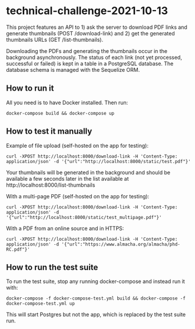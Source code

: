 # technical-challenge-2021-10-13

This project features an API to 1) ask the server to download PDF links and generate thumbnails (POST /download-link) and 2) get the generated thumbnails URLs (GET /list-thumbnails).

Downloading the PDFs and generating the thumbnails occur in the background asynchronously. The status of each link (not yet processed, successful or failed) is kept in a table in a PostgreSQL database. The database schema is managed with the Sequelize ORM.

## How to run it

All you need is to have Docker installed. Then run:

    docker-compose build && docker-compose up

## How to test it manually

Example of file upload (self-hosted on the app for testing):

    curl -XPOST http://localhost:8000/download-link -H 'Content-Type: application/json' -d '{"url":"http://localhost:8000/static/test.pdf"}'

Your thumbnails will be generated in the background and should be available a few seconds later in the list available at http://localhost:8000/list-thumbnails

With a multi-page PDF (self-hosted on the app for testing):

    curl -XPOST http://localhost:8000/download-link -H 'Content-Type: application/json' -d '{"url":"http://localhost:8000/static/test_multipage.pdf"}'

With a PDF from an online source and in HTTPS:

    curl -XPOST http://localhost:8000/download-link -H 'Content-Type: application/json' -d '{"url":"https://www.almacha.org/almacha/phd-RC.pdf"}'

## How to run the test suite

To run the test suite, stop any running docker-compose and instead run it with:

    docker-compose -f docker-compose-test.yml build && docker-compose -f docker-compose-test.yml up

This will start Postgres but not the app, which is replaced by the test suite run.
